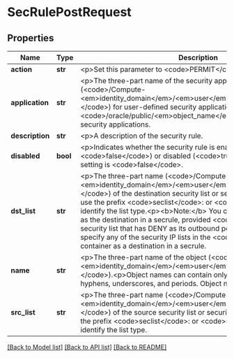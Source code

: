 # SecRulePostRequest

## Properties
Name | Type | Description | Notes
------------ | ------------- | ------------- | -------------
**action** | **str** | &lt;p&gt;Set this parameter to &lt;code&gt;PERMIT&lt;/code&gt;. | 
**application** | **str** | &lt;p&gt;The three-part name of the security application: (&lt;code&gt;/Compute-&lt;em&gt;identity_domain&lt;/em&gt;/&lt;em&gt;user&lt;/em&gt;/&lt;em&gt;object_name&lt;/em&gt;&lt;/code&gt;) for user-defined security applications and &lt;code&gt;/oracle/public/&lt;em&gt;object_name&lt;/em&gt;&lt;/code&gt; for predefined security applications. | 
**description** | **str** | &lt;p&gt;A description of the security rule. | [optional] 
**disabled** | **bool** | &lt;p&gt;Indicates whether the security rule is enabled (set to &lt;code&gt;false&lt;/code&gt;) or disabled (&lt;code&gt;true&lt;/code&gt;). The default setting is &lt;code&gt;false&lt;/code&gt;. | [optional] 
**dst_list** | **str** | &lt;p&gt;The three-part name (&lt;code&gt;/Compute-&lt;em&gt;identity_domain&lt;/em&gt;/&lt;em&gt;user&lt;/em&gt;/&lt;em&gt;object_name&lt;/em&gt;&lt;/code&gt;) of the destination security list or security IP list.&lt;p&gt;You must use the prefix &lt;code&gt;seclist&lt;/code&gt;: or &lt;code&gt;seciplist&lt;/code&gt;: to identify the list type.&lt;p&gt;&lt;b&gt;Note:&lt;/b&gt; You can specify a security IP list as the destination in a secrule, provided &lt;code&gt;src_list&lt;/code&gt; is a security list that has DENY as its outbound policy.&lt;p&gt;You cannot specify any of the security IP lists in the &lt;code&gt;/oracle/public&lt;/code&gt; container as a destination in a secrule. | 
**name** | **str** | &lt;p&gt;The three-part name of the object (&lt;code&gt;/Compute-&lt;em&gt;identity_domain&lt;/em&gt;/&lt;em&gt;user&lt;/em&gt;/&lt;em&gt;object&lt;/em&gt;&lt;/code&gt;).&lt;p&gt;Object names can contain only alphanumeric characters, hyphens, underscores, and periods. Object names are case-sensitive. | 
**src_list** | **str** | &lt;p&gt;The three-part name (&lt;code&gt;/Compute-&lt;em&gt;identity_domain&lt;/em&gt;/&lt;em&gt;user&lt;/em&gt;/&lt;em&gt;object_name&lt;/em&gt;&lt;/code&gt;) of the source security list or security IP list.&lt;p&gt;You must use the prefix &lt;code&gt;seclist&lt;/code&gt;: or &lt;code&gt;seciplist&lt;/code&gt;: to identify the list type. | 

[[Back to Model list]](../README.md#documentation-for-models) [[Back to API list]](../README.md#documentation-for-api-endpoints) [[Back to README]](../README.md)


